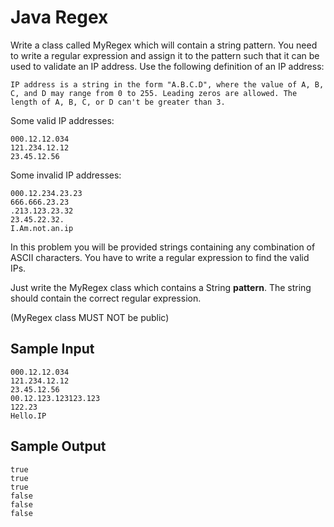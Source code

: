 # Java Regex

Write a class called MyRegex which will contain a string pattern. 
You need to write a regular expression and assign it to the pattern such that it can be used to validate an IP address. 
Use the following definition of an IP address:

```
IP address is a string in the form "A.B.C.D", where the value of A, B, C, and D may range from 0 to 255. Leading zeros are allowed. The length of A, B, C, or D can't be greater than 3.
```

Some valid IP addresses:

```
000.12.12.034
121.234.12.12
23.45.12.56
```

Some invalid IP addresses:

```
000.12.234.23.23
666.666.23.23
.213.123.23.32
23.45.22.32.
I.Am.not.an.ip
```

In this problem you will be provided strings containing any combination of ASCII characters. You have to write a regular expression to find the valid IPs.

Just write the MyRegex class which contains a String **pattern**. The string should contain the correct regular expression.

(MyRegex class MUST NOT be public)

## Sample Input

```
000.12.12.034
121.234.12.12
23.45.12.56
00.12.123.123123.123
122.23
Hello.IP
```

## Sample Output

```
true
true
true
false
false
false
```